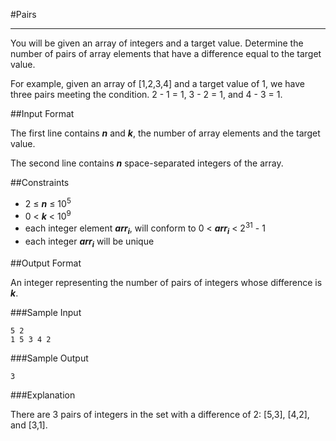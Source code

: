 #Pairs

---

You will be given an array of integers and a target value. Determine the number of pairs of array elements that have a difference equal to the target value.

For example, given an array of [1,2,3,4] and a target value of 1, we have three pairs meeting the condition. 2 - 1 = 1, 3 - 2 = 1, and 4 - 3 = 1.

##Input Format

The first line contains __*n*__ and __*k*__, the number of array elements and the target value.

The second line contains __*n*__ space-separated integers of the array.

##Constraints

- 2 ≤ __*n*__ ≤ 10<sup>5</sup>
- 0 < __*k*__ < 10<sup>9</sup>
- each integer element __*arr<sub>i</sub>*__, will conform to 0 < __*arr<sub>i</sub>*__ < 2<sup>31</sup> - 1
- each integer __*arr<sub>i</sub>*__ will be unique

##Output Format

An integer representing the number of pairs of integers whose difference is __*k*__.

###Sample Input
```
5 2
1 5 3 4 2
```

###Sample Output
```
3
```

###Explanation

There are 3 pairs of integers in the set with a difference of 2: [5,3], [4,2], and [3,1].